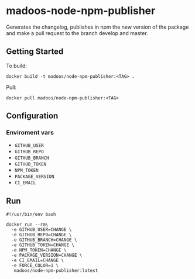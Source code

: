 # madoos-node-npm-publisher

Generates the changelog, publishes in npm the new version of the package and make a pull request to the branch develop and master.

## Getting Started

To build:
    
    docker build -t madoos/node-npm-publisher:<TAG> .

Pull:

    docker pull madoos/node-npm-publisher:<TAG> 


## Configuration

### Enviroment vars

* `GITHUB_USER`
* `GITHUB_REPO`
* `GITHUB_BRANCH`
* `GITHUB_TOKEN`
* `NPM_TOKEN`
* `PACKAGE_VERSION`
* `CI_EMAIL`


## Run

```console
#!/usr/bin/env bash

docker run --rm\
  -e GITHUB_USER=CHANGE \
  -e GITHUB_REPO=CHANGE \
  -e GITHUB_BRANCH=CHANGE \
  -e GITHUB_TOKEN=CHANGE \
  -e NPM_TOKEN=CHANGE \
  -e PACKAGE_VERSION=CHANGE \
  -e CI_EMAIL=CHANGE \
  -e FORCE_COLOR=1 \
   madoos/node-npm-publisher:latest

```


